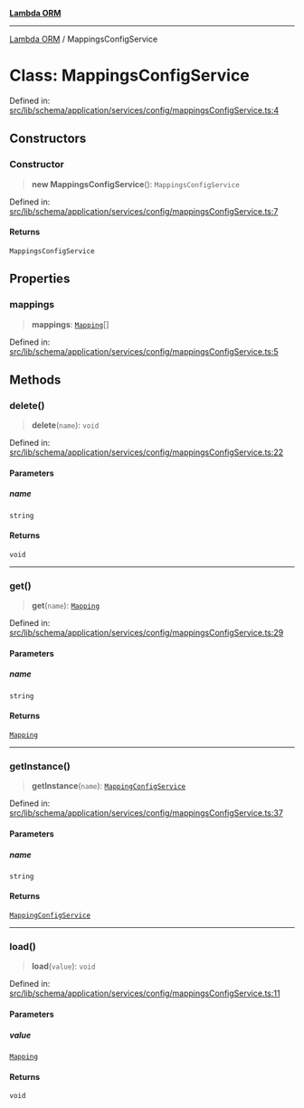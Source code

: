 [**Lambda ORM**](../README.md)

***

[Lambda ORM](../README.md) / MappingsConfigService

# Class: MappingsConfigService

Defined in: [src/lib/schema/application/services/config/mappingsConfigService.ts:4](https://github.com/lambda-orm/lambdaorm-base/blob/54d568062b637a6aed5442a048b140146d1f573b/src/lib/schema/application/services/config/mappingsConfigService.ts#L4)

## Constructors

### Constructor

> **new MappingsConfigService**(): `MappingsConfigService`

Defined in: [src/lib/schema/application/services/config/mappingsConfigService.ts:7](https://github.com/lambda-orm/lambdaorm-base/blob/54d568062b637a6aed5442a048b140146d1f573b/src/lib/schema/application/services/config/mappingsConfigService.ts#L7)

#### Returns

`MappingsConfigService`

## Properties

### mappings

> **mappings**: [`Mapping`](../interfaces/Mapping.md)[]

Defined in: [src/lib/schema/application/services/config/mappingsConfigService.ts:5](https://github.com/lambda-orm/lambdaorm-base/blob/54d568062b637a6aed5442a048b140146d1f573b/src/lib/schema/application/services/config/mappingsConfigService.ts#L5)

## Methods

### delete()

> **delete**(`name`): `void`

Defined in: [src/lib/schema/application/services/config/mappingsConfigService.ts:22](https://github.com/lambda-orm/lambdaorm-base/blob/54d568062b637a6aed5442a048b140146d1f573b/src/lib/schema/application/services/config/mappingsConfigService.ts#L22)

#### Parameters

##### name

`string`

#### Returns

`void`

***

### get()

> **get**(`name`): [`Mapping`](../interfaces/Mapping.md)

Defined in: [src/lib/schema/application/services/config/mappingsConfigService.ts:29](https://github.com/lambda-orm/lambdaorm-base/blob/54d568062b637a6aed5442a048b140146d1f573b/src/lib/schema/application/services/config/mappingsConfigService.ts#L29)

#### Parameters

##### name

`string`

#### Returns

[`Mapping`](../interfaces/Mapping.md)

***

### getInstance()

> **getInstance**(`name`): [`MappingConfigService`](MappingConfigService.md)

Defined in: [src/lib/schema/application/services/config/mappingsConfigService.ts:37](https://github.com/lambda-orm/lambdaorm-base/blob/54d568062b637a6aed5442a048b140146d1f573b/src/lib/schema/application/services/config/mappingsConfigService.ts#L37)

#### Parameters

##### name

`string`

#### Returns

[`MappingConfigService`](MappingConfigService.md)

***

### load()

> **load**(`value`): `void`

Defined in: [src/lib/schema/application/services/config/mappingsConfigService.ts:11](https://github.com/lambda-orm/lambdaorm-base/blob/54d568062b637a6aed5442a048b140146d1f573b/src/lib/schema/application/services/config/mappingsConfigService.ts#L11)

#### Parameters

##### value

[`Mapping`](../interfaces/Mapping.md)

#### Returns

`void`
